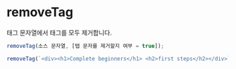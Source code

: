 # removeTag

태그 문자열에서 태그를 모두 제거합니다.

```ts
removeTag(소스 문자열, [탭 문자를 제거할지 여부 = true]);
```

```ts
removeTag(`<div><h1>Complete beginners</h1> <h2>first steps</h2></div>`); // "Complete beginners first steps"
```